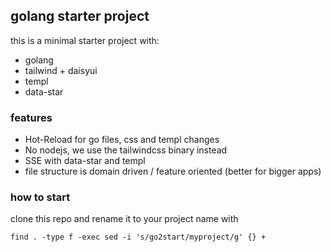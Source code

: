## golang starter project

this is a minimal starter project with:
* golang
* tailwind + daisyui
* templ 
* data-star

### features

- Hot-Reload for go files, css and templ changes
- No nodejs, we use the tailwindcss binary instead
- SSE with data-star and templ
- file structure is domain driven / feature oriented (better for bigger apps)


### how to start

clone this repo and rename it to your project name with

```find . -type f -exec sed -i 's/go2start/myproject/g' {} +```

